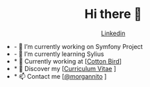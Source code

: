 
<!--
**morgannito/morgannito** is a ✨ _special_ ✨ repository because its `README.md` (this file) appears on your GitHub profile --!>

<h1 align="center">Hi there 👋</h1>

<p align="center">
  <a href="https://www.linkedin.com/in/morgann-riu-475633171/">Linkedin</a>
</p>
<ul>
<li>- 🔭 I’m currently working on Symfony Project</li>
<li>- 🌱 I’m currently learning Sylius</li>
<li>* 💼 Currently working at [<a href="https://www.cottonbird.fr/">Cotton Bird</a>] <br/></li>
<li>* 🔖 Discover my [<a href="https://media-exp1.licdn.com/dms/image/C4D2DAQGEhUazYk3lLg/profile-treasury-image-shrink_1920_1920/0?e=1595451600&v=beta&t=JdJmdiLqxeTh2aIALHGaxJ5GryhKU1W5DDdoFBlPDAU">Curriculum Vitae</a>
]<br/></li>
<li>* 📫 Contact me [<a href="mriu.morgannito@gmail.com">@morgannito</a>
]</li>
</ul>
